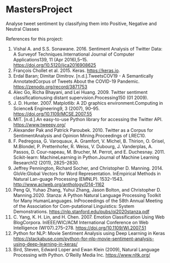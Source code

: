 # MastersProject

Analyse tweet sentiment by classifying them into Positive, Negative and Neutral Classes


References for this project:

1. Vishal A. and S.S. Sonawane. 2016. Sentiment Analysis of Twitter Data: A Surveyof Techniques.International Journal of Computer Applications139, 11 (Apr 2016),5–15.   https://doi.org/10.5120/ijca2016908625
2.  François Chollet et al. 2015. Keras. https://keras.io.
3. Erdal Baran; Dimitar Dimitrov. [n.d.].TweetsCOV19 - A Semantically AnnotatedCorpus of Tweets About the COVID-19 Pandemic.    https://zenodo.org/record/3871753
4. Alec Go, Richa Bhayani, and Lei Huang. 2009. Twitter sentiment classificationusing distant supervision.Processing150 (01 2009).
5. J. D. Hunter. 2007. Matplotlib: A 2D graphics environment.Computing in Science& Engineering9, 3 (2007), 90–95.  https://doi.org/10.1109/MCSE.2007.55
6. MIT. [n.d.].An easy-to-use Python library for accessing the Twitter API.   https://www.tweepy.org/
7. Alexander Pak and Patrick Paroubek. 2010. Twitter as a Corpus for SentimentAnalysis and Opinion Mining.Proceedings of LREC10.
8. F. Pedregosa, G. Varoquaux, A. Gramfort, V. Michel, B. Thirion, O. Grisel, M.Blondel, P. Prettenhofer, R. Weiss, V. Dubourg, J. Vanderplas, A. Passos, D. Cour-napeau, M. Brucher, M. Perrot, and E. Duchesnay. 2011. Scikit-learn: MachineLearning in Python.Journal of Machine Learning Research12 (2011), 2825–2830.
9. Jeffrey Pennington, Richard Socher, and Christopher D. Manning. 2014. GloVe:Global Vectors for Word Representation. InEmpirical Methods in Natural Lan-guage Processing (EMNLP). 1532–1543.  http://www.aclweb.org/anthology/D14-1162
10. Peng Qi, Yuhao Zhang, Yuhui Zhang, Jason Bolton, and Christopher D. Manning.2020. Stanza: A Python Natural Language Processing Toolkit for Many HumanLanguages. InProceedings of the 58th Annual Meeting of the Association for Com-putational Linguistics: System Demonstrations.   https://nlp.stanford.edu/pubs/qi2020stanza.pdf
11. C. Yang, K. H. Lin, and H. Chen. 2007. Emotion Classification Using Web BlogCorpora. InIEEE/WIC/ACM International Conference on Web Intelligence (WI’07).275–278.  https://doi.org/10.1109/WI.2007.51
12. Python for NLP: Movie Sentiment Analysis using Deep Learning in Keras https://stackabuse.com/python-for-nlp-movie-sentiment-analysis-using-deep-learning-in-keras/
13. Bird, Steven, Edward Loper and Ewan Klein (2009), Natural Language Processing with Python. O’Reilly Media Inc. https://www.nltk.org/

